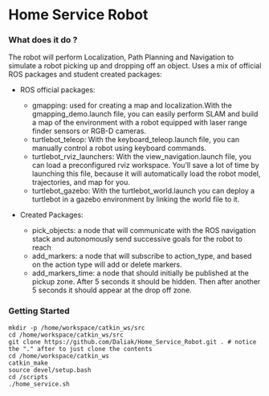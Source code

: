 # Home Service Robot

### What does it do ?
The robot will perform Localization, Path Planning and Navigation to simulate a robot picking up and dropping off an object.
Uses a mix of official ROS packages and student created packages:
* ROS official packages:
    * gmapping: used for creating a map and localization.With the gmapping_demo.launch file, you can easily perform SLAM and build a map of the environment with a robot equipped with laser range finder sensors or RGB-D cameras.
    * turtlebot_teleop: With the keyboard_teleop.launch file, you can manually control a robot using keyboard commands.
    * turtlebot_rviz_launchers: With the view_navigation.launch file, you can load a preconfigured rviz workspace. You’ll save a lot of time by launching this file, because it will automatically load the robot model, trajectories, and map for you.
    * turtlebot_gazebo: With the turtlebot_world.launch you can deploy a turtlebot in a gazebo environment by linking the world file to it.

* Created Packages:
    * pick_objects: a node that will communicate with the ROS navigation stack and autonomously send successive goals for the robot to reach
    * add_markers: a node that will subscribe to action_type, and based on the action type will add or delete markers.
    * add_markers_time: a node that should initially be published at the pickup zone. After 5 seconds it should be hidden. Then after another 5 seconds it should appear at the drop off zone.
                                         

### Getting Started
```
mkdir -p /home/workspace/catkin_ws/src
cd /home/workspace/catkin_ws/src
git clone https://github.com/Daliak/Home_Service_Robot.git . # notice the "." after to just clone the contents
cd /home/workspace/catkin_ws
catkin_make
source devel/setup.bash
cd /scripts
./home_service.sh
```
